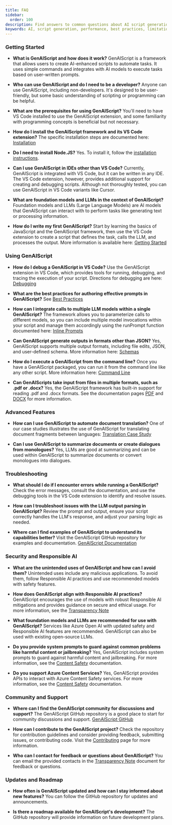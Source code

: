 ```yaml
---
title: FAQ
sidebar:
  order: 100
description: Find answers to common questions about AI script generation, its uses, performance, and best practices for effective application.
keywords: AI, script generation, performance, best practices, limitations
---
```


### Getting Started

- **What is GenAIScript and how does it work?**
  GenAIScript is a framework that allows users to create AI-enhanced scripts to automate tasks. It uses simple commands and integrates with AI models to execute tasks based on user-written prompts.

- **Who can use GenAIScript and do I need to be a developer?**
  Anyone can use GenAIScript, including non-developers. It's designed to be user-friendly, but some basic understanding of scripting or programming can be helpful.

- **What are the prerequisites for using GenAIScript?**
  You'll need to have VS Code installed to use the GenAIScript extension, and some familiarity with programming concepts is beneficial but not necessary.

- **How do I install the GenAIScript framework and its VS Code extension?**
  The specific installation steps are documented here: [Installation](/genaiscript/getting-started/installation)

- **Do I need to install Node.JS?**
  Yes. To install it, follow the [installation instructions](/genaiscript/reference/cli/).

- **Can I use GenAIScript in IDEs other than VS Code?**
  Currently, GenAIScript is integrated with VS Code, but it can be written in any IDE. The VS Code extension, however, provides additional support for creating and debugging scripts. Although not thoroughly tested, you can use GenAIScript in VS Code variants like Cursor.

- **What are foundation models and LLMs in the context of GenAIScript?**
  Foundation models and LLMs (Large Language Models) are AI models that GenAIScript can interact with to perform tasks like generating text or processing information.

- **How do I write my first GenAIScript?**
  Start by learning the basics of JavaScript and the GenAIScript framework, then use the VS Code extension to create a script that defines the task, calls the LLM, and processes the output. More information is available here: [Getting Started](/genaiscript/getting-started)

### Using GenAIScript

- **How do I debug a GenAIScript in VS Code?**
  Use the GenAIScript extension in VS Code, which provides tools for running, debugging, and tracing the execution of your script. Directions for debugging are here: [Debugging](/genaiscript/getting-started/debugging-scripts)

- **What are the best practices for authoring effective prompts in GenAIScript?**
  See [Best Practices](/genaiscript/getting-started/best-practices)

- **How can I integrate calls to multiple LLM models within a single GenAIScript?**
  The framework allows you to parameterize calls to different models, so you can include multiple model invocations within your script and manage them accordingly using the runPrompt function documented here: [Inline Prompts](/genaiscript/reference/scripts/inline-prompts)

- **Can GenAIScript generate outputs in formats other than JSON?**
  Yes, GenAIScript supports multiple output formats, including file edits, JSON, and user-defined schema. More information here: [Schemas](/genaiscript/reference/scripts/schemas)

- **How do I execute a GenAIScript from the command line?**
  Once you have a GenAIScript packaged, you can run it from the command line like any other script. More information here: [Command Line](/genaiscript/getting-started/automating-scripts)

- **Can GenAIScripts take input from files in multiple formats, such as .pdf or .docx?**
  Yes, the GenAIScript framework has built-in support for reading .pdf and .docx formats. See the documentation pages [PDF](/genaiscript/reference/scripts/pdf) and [DOCX](/genaiscript/reference/scripts/docx) for more information.

### Advanced Features

- **How can I use GenAIScript to automate document translation?**
  One of our case studies illustrates the use of GenAIScript for translating document fragments between languages: [Translation Case Study](/genaiscript/case-studies/documentation-translations)

- **Can I use GenAIScript to summarize documents or create dialogues from monologues?**
  Yes, LLMs are good at summarizing and can be used within GenAIScript to summarize documents or convert monologues into dialogues.

### Troubleshooting

- **What should I do if I encounter errors while running a GenAIScript?**
  Check the error messages, consult the documentation, and use the debugging tools in the VS Code extension to identify and resolve issues.

- **How can I troubleshoot issues with the LLM output parsing in GenAIScript?**
  Review the prompt and output, ensure your script correctly handles the LLM's response, and adjust your parsing logic as needed.

- **Where can I find examples of GenAIScript to understand its capabilities better?**
  Visit the GenAIScript GitHub repository for examples and documentation. [GenAIScript Documentation](/genaiscript/)

### Security and Responsible AI

- **What are the unintended uses of GenAIScript and how can I avoid them?**
  Unintended uses include any malicious applications. To avoid them, follow Responsible AI practices and use recommended models with safety features.

- **How does GenAIScript align with Responsible AI practices?**
  GenAIScript encourages the use of models with robust Responsible AI mitigations and provides guidance on secure and ethical usage.
  For more information, see the [Transparency Note](/genaiscript/reference/transparency-note)

- **What foundation models and LLMs are recommended for use with GenAIScript?**
  Services like Azure Open AI with updated safety and Responsible AI features are recommended. GenAIScript can also be used with existing open-source LLMs.

- **Do you provide system prompts to guard against common problems like harmful content or jailbreaking?**
  Yes, GenAIScript includes system prompts to guard against harmful content and jailbreaking. For more information, see the [Content Safety](/genaiscript/reference/scripts/content-safety) documentation.

- **Do you support Azure Content Services?**
  Yes, GenAIScript provides APIs to interact with Azure Content Safety services. For more information, see the [Content Safety](/genaiscript/reference/scripts/content-safety) documentation.

### Community and Support

- **Where can I find the GenAIScript community for discussions and support?**
  The GenAIScript GitHub repository is a good place to start for community discussions and support. [GenAIScript GitHub](https://github.com/microsoft/genaiscript/)

- **How can I contribute to the GenAIScript project?**
  Check the repository for contribution guidelines and consider providing feedback, submitting issues, or contributing code. Visit the [Contributing](https://github.com/microsoft/genaiscript/blob/main/CONTRIBUTING.md) page for more information.

- **Who can I contact for feedback or questions about GenAIScript?**
  You can email the provided contacts in the [Transparency Note](/genaiscript/reference/transparency-note/) document for feedback or questions.

### Updates and Roadmap

- **How often is GenAIScript updated and how can I stay informed about new features?**
  You can follow the GitHub repository for updates and announcements.

- **Is there a roadmap available for GenAIScript's development?**
  The GitHub repository will provide information on future development plans.
